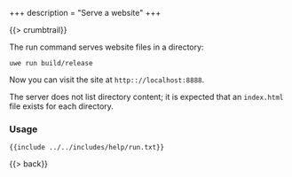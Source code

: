 +++
description = "Serve a website"
+++

{{> crumbtrail}}

The run command serves website files in a directory:

```text
uwe run build/release
```

Now you can visit the site at `http:://localhost:8888`.

The server does not list directory content; it is expected that an `index.html` file exists for each directory.

### Usage

```text
{{include ../../includes/help/run.txt}}
```

{{> back}}
